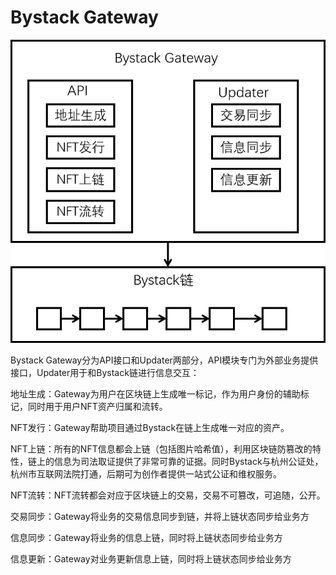 # Bystack Gateway

![](../img/02/gateway.png)

Bystack Gateway分为API接口和Updater两部分，API模块专门为外部业务提供接口，Updater用于和Bystack链进行信息交互：

地址生成：Gateway为用户在区块链上生成唯一标记，作为用户身份的辅助标记，同时用于用户NFT资产归属和流转。

NFT发行：Gateway帮助项目通过Bystack在链上生成唯一对应的资产。 

NFT上链：所有的NFT信息都会上链（包括图片哈希值），利用区块链防篡改的特性，链上的信息为司法取证提供了非常可靠的证据。同时Bystack与杭州公证处，杭州市互联网法院打通，后期可为创作者提供一站式公证和维权服务。

NFT流转：NFT流转都会对应于区块链上的交易，交易不可篡改，可追随，公开。

交易同步：Gateway将业务的交易信息同步到链，并将上链状态同步给业务方

信息同步：Gateway将业务的信息上链，同时将上链状态同步给业务方

信息更新：Gateway对业务更新信息上链，同时将上链状态同步给业务方